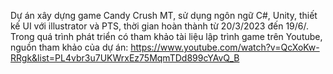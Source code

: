 Dự án xây dựng game Candy Crush MT, sử dụng ngôn ngữ C#, Unity, thiết kế UI với illustrator và PTS, thời gian hoàn thành từ 20/3/2023 đến 19/6/. Trong quá trình phát triển có tham khảo tài liệu lập trình game trên Youtube, nguồn tham khảo của dự án: https://www.youtube.com/watch?v=QcXoKw-RRgk&list=PL4vbr3u7UKWrxEz75MqmTDd899cYAvQ_B
